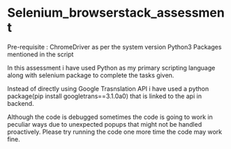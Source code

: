 # Selenium_browserstack_assessment
Pre-requisite :
ChromeDriver as per the system version
Python3
Packages mentioned in the script

In this assessment i have used Python as my primary scripting language along with selenium package to complete the tasks given.

Instead of directly using Google Trasnslation API i have used a python package(pip install googletrans==3.1.0a0) that is linked to the api in backend. 

Although the code is debugged sometimes the code is going to work in peculiar ways due to unexpected popups that might not be handled proactively. Please try running the code one more time the code may work fine.
